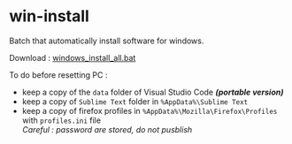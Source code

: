 # win-install

Batch that automatically install software for windows.

Download : [windows_install_all.bat](windows_install_all.bat?raw=true)

To do before resetting PC :
- keep a copy of the `data` folder of Visual Studio Code ***(portable version)***
- keep a copy of `Sublime Text` folder in `%AppData%\Sublime Text`
- keep a copy of firefox profiles in `%AppData%\Mozilla\Firefox\Profiles` with `profiles.ini` file  
  *Careful : password are stored, do not pusblish*
